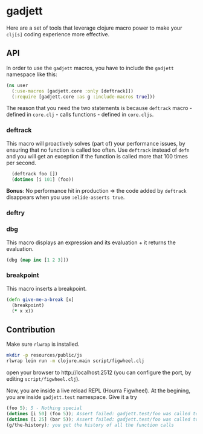 # gadjett

Here are a set of tools that leverage clojure macro power to make your `clj[s]` coding experience more effective.

## API

In order to use the `gadjett` macros, you have to include the `gadjett` namespace like this:

```clojure
(ns user
  (:use-macros [gadjett.core :only [deftrack]])
  (:require [gadjett.core :as g :include-macros true]))
```

The reason that you need the two statements is because `deftrack` macro - defined in `core.clj` - calls functions - defined in `core.cljs`.

### deftrack
This macro will proactively solves (part of) your performance issues, by ensuring that no function is called too often.
Use `deftrack` instead of `defn` and you will get an exception if the function is called more that 100 times per second.

```clojure
  (deftrack foo [])
  (dotimes [i 101] (foo))
```

**Bonus**: No performance hit in production => the code added by `deftrack` disappears when you use `:elide-asserts true`.

### deftry

### dbg
This macro displays an expression and its evaluation + it returns the evaluation. 

```clojure
(dbg (map inc [1 2 3]))
```

### breakpoint
This macro inserts a breakpoint. 

```clojure
(defn give-me-a-break [x]
  (breakpoint)
  (* x x))
```

## Contribution

Make sure `rlwrap` is installed.
```bash
mkdir -p resources/public/js
rlwrap lein run -m clojure.main script/figwheel.clj
```
open your browser to http://localhost:2512 (you can configure the port, by editing `script/figwheel.clj`).

Now, you are inside a live reload REPL (Hourra Figwheel).
At the begining, you are inside `gadjett.test` namespace.
Give it a try
```clojure
(foo 5); 5 - Nothing special
(dotimes [i 50] (foo 5)); Assert failed: gadjett.test/foo was called too much: 50 times over the last 1000 msec.
(dotimes [i 25] (bar 5)); Assert failed: gadjett.test/foo was called too much: 50 times over the last 1000 msec.
(g/the-history); you get the history of all the function calls
```
